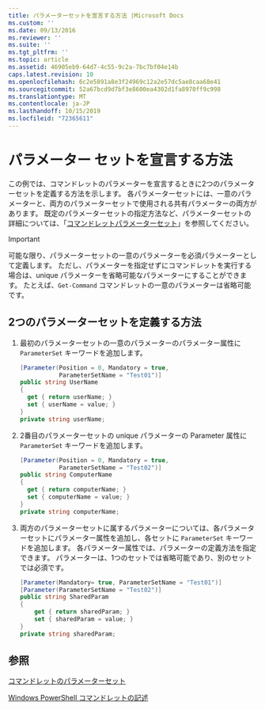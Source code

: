 ```yaml
---
title: パラメーターセットを宣言する方法 |Microsoft Docs
ms.custom: ''
ms.date: 09/13/2016
ms.reviewer: ''
ms.suite: ''
ms.tgt_pltfrm: ''
ms.topic: article
ms.assetid: 46905eb9-64d7-4c55-9c2a-7bc7bf04e14b
caps.latest.revision: 10
ms.openlocfilehash: 6c2e5891a8e3f24969c12a2e57dc5ae8caa68e41
ms.sourcegitcommit: 52a67bcd9d7bf3e8600ea4302d1fa8970ff9c998
ms.translationtype: MT
ms.contentlocale: ja-JP
ms.lasthandoff: 10/15/2019
ms.locfileid: "72365611"
---
```

# <a name="how-to-declare-parameter-sets"></a>パラメーター セットを宣言する方法

この例では、コマンドレットのパラメーターを宣言するときに2つのパラメーターセットを定義する方法を示します。 各パラメーターセットには、一意のパラメーターと、両方のパラメーターセットで使用される共有パラメーターの両方があります。 既定のパラメーターセットの指定方法など、パラメーターセットの詳細については、「[コマンドレットパラメーターセット](./cmdlet-parameter-sets.md)」を参照してください。

> [!IMPORTANT]
> 可能な限り、パラメーターセットの一意のパラメーターを必須パラメーターとして定義します。 ただし、パラメーターを指定せずにコマンドレットを実行する場合は、unique パラメーターを省略可能なパラメーターにすることができます。 たとえば、`Get-Command` コマンドレットの一意のパラメーターは省略可能です。

## <a name="how-to-define-two-parameter-sets"></a>2つのパラメーターセットを定義する方法

1. 最初のパラメーターセットの一意のパラメーターのパラメーター属性に `ParameterSet` キーワードを追加します。

   ```csharp
   [Parameter(Position = 0, Mandatory = true,
              ParameterSetName = "Test01")]
   public string UserName
   {
     get { return userName; }
     set { userName = value; }
   }
   private string userName;
   ```

2. 2番目のパラメーターセットの unique パラメーターの Parameter 属性に `ParameterSet` キーワードを追加します。

   ```csharp
   [Parameter(Position = 0, Mandatory = true,
              ParameterSetName = "Test02")]
   public string ComputerName
   {
     get { return computerName; }
     set { computerName = value; }
   }
   private string computerName;
   ```

3. 両方のパラメーターセットに属するパラメーターについては、各パラメーターセットにパラメーター属性を追加し、各セットに `ParameterSet` キーワードを追加します。 各パラメーター属性では、パラメーターの定義方法を指定できます。 パラメーターは、1つのセットでは省略可能であり、別のセットでは必須です。

   ```csharp
   [Parameter(Mandatory= true, ParameterSetName = "Test01")]
   [Parameter(ParameterSetName = "Test02")]
   public string SharedParam
   {
       get { return sharedParam; }
       set { sharedParam = value; }
   }
   private string sharedParam;
   ```

## <a name="see-also"></a>参照

[コマンドレットのパラメーターセット](./cmdlet-parameter-sets.md)

[Windows PowerShell コマンドレットの記述](./writing-a-windows-powershell-cmdlet.md)
